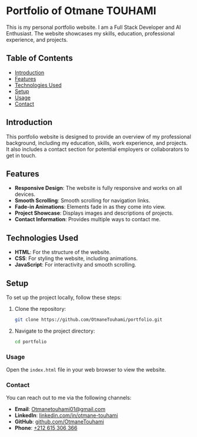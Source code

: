 # Portfolio of Otmane TOUHAMI

This is my personal portfolio website. I am a Full Stack Developer and AI Enthusiast. The website showcases my skills, education, professional experience, and projects.

## Table of Contents

- [Introduction](#introduction)
- [Features](#features)
- [Technologies Used](#technologies-used)
- [Setup](#setup)
- [Usage](#usage)
- [Contact](#contact)

## Introduction

This portfolio website is designed to provide an overview of my professional background, including my education, skills, work experience, and projects. It also includes a contact section for potential employers or collaborators to get in touch.

## Features

- **Responsive Design**: The website is fully responsive and works on all devices.
- **Smooth Scrolling**: Smooth scrolling for navigation links.
- **Fade-in Animations**: Elements fade in as they come into view.
- **Project Showcase**: Displays images and descriptions of projects.
- **Contact Information**: Provides multiple ways to contact me.

## Technologies Used

- **HTML**: For the structure of the website.
- **CSS**: For styling the website, including animations.
- **JavaScript**: For interactivity and smooth scrolling.

## Setup

To set up the project locally, follow these steps:

1. Clone the repository:
   ```sh
   git clone https://github.com/OtmaneTouhami/portfolio.git
   ```
2. Navigate to the project directory:
    ```sh
    cd portfolio
    ```

### Usage
Open the `index.html` file in your web browser to view the website.

### Contact
You can reach out to me via the following channels:

- **Email**: [Otmanetouhami01@gmail.com](mailto:Otmanetouhami01@gmail.com)
- **LinkedIn**: [linkedin.com/in/otmane-touhami](https://linkedin.com/in/otmane-touhami)
- **GitHub**: [github.com/OtmaneTouhami](https://github.com/OtmaneTouhami)
- **Phone**: [+212 615 306 366](tel:+212615306366)